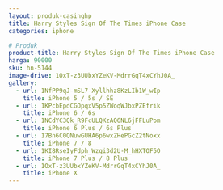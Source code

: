 ```yaml
---
layout: produk-casinghp
title: Harry Styles Sign Of The Times iPhone Case
categories: iphone

# Produk
product-title: Harry Styles Sign Of The Times iPhone Case
harga: 90000
sku: hn-5144
image-drive: 1OxT-z3UUbxYZeKV-MdrrGqT4xCYhJ0A_
gallery:
  - url: 1NfPP9qJ-mSL7-Xyllhhz8KzLIb1W_wIp
    title: iPhone 5 / 5s / SE
  - url: 1KPcbEpdCGOpqxV5p5ZWoqWJbxPZEfrik
    title: iPhone 6 / 6s
  - url: 1NCdYC3Qk_R9FcULQKzAQ6NL6jFFLuPom
    title: iPhone 6 Plus / 6s Plus
  - url: 17Bn6C0QNuwGUHA6p6wxZHePGcZ2tNoxx
    title: iPhone 7 / 8
  - url: 1KI8RseIyFdph_Wzqi3d2U-M_hHXTOF5O
    title: iPhone 7 Plus / 8 Plus
  - url: 1OxT-z3UUbxYZeKV-MdrrGqT4xCYhJ0A_
    title: iPhone X
---
```

